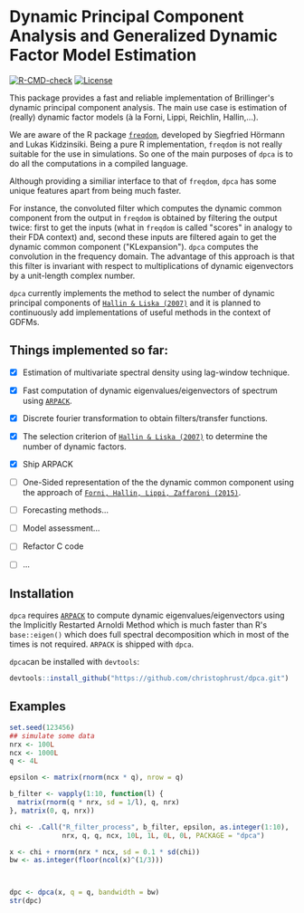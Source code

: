 # Dynamic Principal Component Analysis and Generalized Dynamic Factor Model Estimation

<!-- badges: start -->
[![R-CMD-check](https://github.com/christophrust/dpca/actions/workflows/check-standard.yaml/badge.svg)](https://github.com/christophrust/dpca/actions/workflows/check-standard.yaml)
[![License](https://img.shields.io/github/license/christophrust/dpca)](./LICENSE)
<!-- badges: end -->

This package provides a fast and reliable implementation of Brillinger's dynamic principal component analysis. The main use case is estimation of (really) dynamic factor models (à la Forni, Lippi, Reichlin, Hallin,...).

We are aware of the R package [`freqdom`](https://cran.r-project.org/web/packages/freqdom/index.html), developed by Siegfried Hörmann and Lukas Kidzinsiki. Being a pure R implementation, `freqdom` is not really suitable for the use in simulations. So one of the main purposes of `dpca` is to do all the computations in a compiled language. 

Although providing a similiar interface to that of `freqdom`, `dpca` has some unique features apart from being much faster.

For instance, the convoluted filter which computes the dynamic common component from the output in `freqdom` is obtained by filtering the output twice: first to get the inputs \(what in `freqdom` is called "scores" in analogy to their FDA context\) and, second these inputs are filtered again to get the dynamic common component \("KLexpansion"\). `dpca` computes the convolution in the frequency domain. The advantage of this approach is that this filter is invariant with respect to multiplications of dynamic eigenvectors by a unit-length complex number.

`dpca` currently implements the method to select the number of dynamic principal components of [`Hallin & Liska (2007)`](https://doi.org/10.1198/016214506000001275) and it is planned to continuously add implementations of useful methods in the context of GDFMs.

## Things implemented so far:

- [x] Estimation of multivariate spectral density using lag-window technique.
- [x] Fast computation of dynamic eigenvalues/eigenvectors of spectrum using [`ARPACK`](https://en.wikipedia.org/wiki/ARPACK).
- [x] Discrete fourier transformation to obtain filters/transfer functions.
- [x] The selection criterion of [`Hallin & Liska (2007)`](https://doi.org/10.1198/016214506000001275) to determine the number of dynamic factors.
- [x] Ship ARPACK
- [ ] One-Sided representation of the the dynamic common component using the approach of [`Forni, Hallin, Lippi, Zaffaroni (2015)`](http://dx.doi.org/10.1016/j.jeconom.2013.10.017).
- [ ] Forecasting methods...
- [ ] Model assessment...
- [ ] Refactor C code
- [ ] ...




## Installation

`dpca` requires [`ARPACK`](https://en.wikipedia.org/wiki/ARPACK) to compute dynamic eigenvalues/eigenvectors using the Implicitly Restarted Arnoldi Method which is much faster than R's `base::eigen()` which does full spectral decomposition which in most of the times is not required. `ARPACK` is shipped with `dpca`.

`dpca`can be installed with `devtools`:

```r
devtools::install_github("https://github.com/christophrust/dpca.git")
```


## Examples

```r
set.seed(123456)
## simulate some data
nrx <- 100L
ncx <- 1000L
q <- 4L

epsilon <- matrix(rnorm(ncx * q), nrow = q)

b_filter <- vapply(1:10, function(l) {
  matrix(rnorm(q * nrx, sd = 1/l), q, nrx)
}, matrix(0, q, nrx))

chi <- .Call("R_filter_process", b_filter, epsilon, as.integer(1:10),
             nrx, q, q, ncx, 10L, 1L, 0L, 0L, PACKAGE = "dpca")

x <- chi + rnorm(nrx * ncx, sd = 0.1 * sd(chi))
bw <- as.integer(floor(ncol(x)^(1/3)))



dpc <- dpca(x, q = q, bandwidth = bw)
str(dpc)
```
